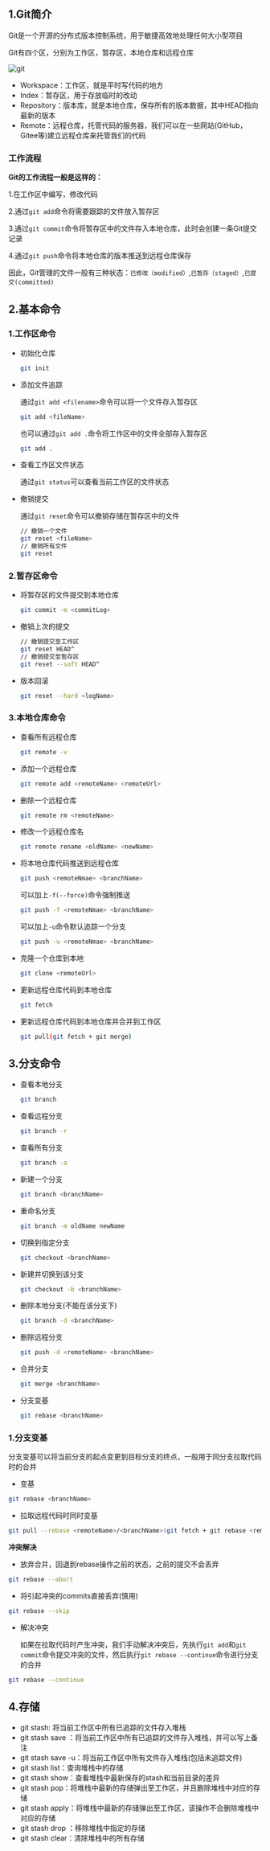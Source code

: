 ## 1.Git简介

Git是一个开源的分布式版本控制系统，用于敏捷高效地处理任何大小型项目

Git有四个区，分别为工作区，暂存区，本地仓库和远程仓库

![git](C:\Users\jiacheng_huang\Desktop\notes\实践笔记\assets\git.png)

- Workspace：工作区，就是平时写代码的地方
- Index：暂存区，用于存放临时的改动
- Repository：版本库，就是本地仓库，保存所有的版本数据，其中HEAD指向最新的版本
- Remote：远程仓库，托管代码的服务器，我们可以在一些网站(GitHub，Gitee等)建立远程仓库来托管我们的代码

### 工作流程

**Git的工作流程一般是这样的：**

1.在工作区中编写，修改代码

2.通过`git add`命令将需要跟踪的文件放入暂存区

3.通过`git commit`命令将暂存区中的文件存入本地仓库，此时会创建一条Git提交记录

4.通过`git push`命令将本地仓库的版本推送到远程仓库保存

因此，Git管理的文件一般有三种状态：`已修改（modified）`,`已暂存（staged）`,`已提交(committed)`

## 2.基本命令

### 1.工作区命令

- 初始化仓库

  ```bash
  git init
  ```

- 添加文件追踪

  通过`git add <filename>`命令可以将一个文件存入暂存区

  ```bash
  git add <fileName>
  ```

  也可以通过`git add .`命令将工作区中的文件全部存入暂存区

  ```bash
  git add .
  ```

- 查看工作区文件状态

  通过`git status`可以查看当前工作区的文件状态

- 撤销提交

  通过`git reset`命令可以撤销存储在暂存区中的文件

  ```bash
  // 撤销一个文件
  git reset <fileName>
  // 撤销所有文件
  git reset
  ```

### 2.暂存区命令

- 将暂存区的文件提交到本地仓库

  ```bash
  git commit -m <commitLog>
  ```

- 撤销上次的提交

  ```bash
  // 撤销提交至工作区
  git reset HEAD^
  // 撤销提交至暂存区
  git reset --soft HEAD^
  ```

- 版本回滚

  ```bash
  git reset --hard <logName>
  ```

### 3.本地仓库命令

- 查看所有远程仓库

  ```bash
  git remote -v
  ```

- 添加一个远程仓库

  ```bash
  git remote add <remoteName> <remoteUrl>
  ```

- 删除一个远程仓库

  ```bash
  git remote rm <remoteName>
  ```

- 修改一个远程仓库名

  ```bash
  git remote rename <oldName> <newName>
  ```

- 将本地仓库代码推送到远程仓库

  ```bash
  git push <remoteNmae> <branchName>
  ```

  可以加上`-f(--force)`命令强制推送

  ```bash
  git push -f <remoteNmae> <branchName>
  ```

  可以加上`-u`命令默认追踪一个分支

  ```bash
  git push -u <remoteNmae> <branchName>
  ```

- 克隆一个仓库到本地

  ```bash
  git clone <remoteUrl>
  ```

- 更新远程仓库代码到本地仓库

  ```bash
  git fetch
  ```

- 更新远程仓库代码到本地仓库并合并到工作区

  ```bash
  git pull(git fetch + git merge)
  ```

## 3.分支命令

- 查看本地分支

  ```bash
  git branch
  ```

- 查看远程分支

  ```bash
  git branch -r
  ```

- 查看所有分支

  ```bash
  git branch -a
  ```

- 新建一个分支

  ```bash
  git branch <branchName>
  ```

- 重命名分支

  ```bash
  git branch -m oldName newName
  ```

- 切换到指定分支

  ```bash
  git checkout <branchName>
  ```

- 新建并切换到该分支

  ```bash
  git checkout -b <branchName>
  ```

- 删除本地分支(不能在该分支下)

  ```bash
  git branch -d <branchName>
  ```

- 删除远程分支

  ```bash
  git push -d <remoteName> <branchName>
  ```

- 合并分支

  ```bash
  git merge <branchName>
  ```


- 分支变基

  ```bash
  git rebase <branchName>
  ```

### 1.分支变基

分支变基可以将当前分支的起点变更到目标分支的终点，一般用于同分支拉取代码时的合并

- 变基

```bash
git rebase <branchName>
```

- 拉取远程代码时同时变基

```bash
git pull --rebase <remoteName>/<branchName>(git fetch + git rebase <remoteName>/<branchName>)
```

**冲突解决**

- 放弃合并，回退到rebase操作之前的状态，之前的提交不会丢弃

```bash
git rebase --abort
```

- 将引起冲突的commits直接丢弃(慎用)

```bash
git rebase --skip
```

- 解决冲突

  如果在拉取代码时产生冲突，我们手动解决冲突后，先执行`git add`和`git commit`命令提交冲突的文件，然后执行`git rebase --continue`命令进行分支的合并

```bash
git rebase --continue
```

## 4.存储

- git stash: 将当前工作区中所有已追踪的文件存入堆栈
- git stash save <messsage>：将当前工作区中所有已追踪的文件存入堆栈，并可以写上备注
- git stash save -u：将当前工作区中所有文件存入堆栈(包括未追踪文件)
- git stash list：查询堆栈中的存储
- git stash show：查看堆栈中最新保存的stash和当前目录的差异
- git stash pop：将堆栈中最新的存储弹出至工作区，并且删除堆栈中对应的存储
- git stash apply：将堆栈中最新的存储弹出至工作区，该操作不会删除堆栈中对应的存储
- git stash drop <stashName>：移除堆栈中指定的存储
- git stash clear：清除堆栈中的所有存储

